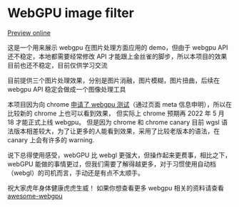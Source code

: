 # WebGPU image filter

[Preview online](https://quarksb.github.io/image-cooker/)

这是一个用来展示 webgpu 在图片处理方面应用的 demo，但由于 webgpu API 还不稳定，本地都需要经常修改 API 才能跟上金丝雀的脚步，所以本项目的效果目前也还不稳定，目前仅供学习交流

目前提供三个图片处理效果，分别是图片消融，图片模糊，图片扭曲，后续在 webgpu API 稳定会做成一个图像处理工具

本项目因为向 chrome [申请了 webgpu 测试](https://developer.chrome.com/origintrials/#/view_trial/118219490218475521)（通过页面 meta 信息申明），所以在比较新的 chrome 上也可以看到效果，
但实际上 chrome 预期再 2022 年 5 月 18 才能正式上线 webgpu。 但是因为 chrome 和 chrome canary 目前 wgsl 语法版本相差较大，为了让更多的人能看到效果，采用了比较老版本的语法，在 canary 上会有许多的 warning.

说下总得使用感受，webGPU 比 webgl 更强大，但操作起来更费事，相比之下，webGPU 能做的事情更过，但我们需要了解得越更多，对于习惯使用自动档（webgl）的司机而言，手动还是有点不太顺手。

祝大家虎年身体健康虎虎生威！
如果你想查看更多 webgpu 相关的资料请查看 [awesome-webgpu](https://github.com/mikbry/awesome-webgpu)
